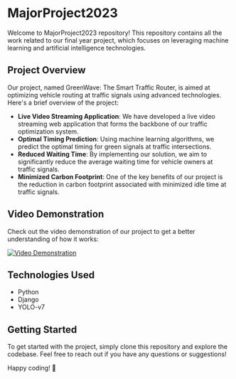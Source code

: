 # MajorProject2023

Welcome to MajorProject2023 repository! This repository contains all the work related to our final year project, which focuses on leveraging machine learning and artificial intelligence technologies.

## Project Overview

Our project, named GreenWave: The Smart Traffic Router, is aimed at optimizing vehicle routing at traffic signals using advanced technologies. Here's a brief overview of the project:

- **Live Video Streaming Application**: We have developed a live video streaming web application that forms the backbone of our traffic optimization system.
- **Optimal Timing Prediction**: Using machine learning algorithms, we predict the optimal timing for green signals at traffic intersections.
- **Reduced Waiting Time**: By implementing our solution, we aim to significantly reduce the average waiting time for vehicle owners at traffic signals.
- **Minimized Carbon Footprint**: One of the key benefits of our project is the reduction in carbon footprint associated with minimized idle time at traffic signals.

## Video Demonstration

Check out the video demonstration of our project to get a better understanding of how it works:

[![Video Demonstration](https://github.com/shaaalaaam/MajorProject2023/assets/73836150/50a70d4e-2d90-46f9-8572-976a618255ad)](https://drive.google.com/file/d/1KNG3WBS3XYytwQvxBjpDU-nLzBxXa-uk/view?usp=sharing)

## Technologies Used

- Python
- Django
- YOLO-v7

## Getting Started

To get started with the project, simply clone this repository and explore the codebase. Feel free to reach out if you have any questions or suggestions!

Happy coding! 🚀
